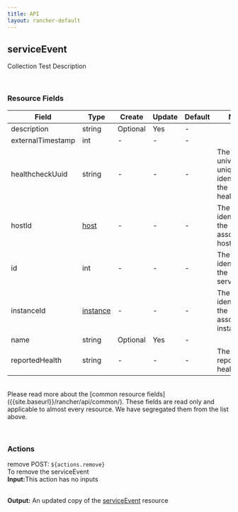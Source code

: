 ```yaml
---
title: API
layout: rancher-default
---
```


## serviceEvent

Collection Test Description

​
### Resource Fields

Field | Type | Create | Update | Default | Notes
---|---|---|---|---|---
description | string | Optional | Yes | - | 
externalTimestamp | int | - | - | - | 
healthcheckUuid | string | - | - | - | The universal unique identifier of the healthcheck
hostId | [host]({{site.baseurl}}/rancher/api/api-resources/host/) | - | - | - | The unique identifier for the associated host
id | int | - | - | - | The unique identifier for the serviceEvent
instanceId | [instance]({{site.baseurl}}/rancher/api/api-resources/instance/) | - | - | - | The unique identifier for the associated instance
name | string | Optional | Yes | - | 
reportedHealth | string | - | - | - | The reported health

<br>
Please read more about the [common resource fields]({{site.baseurl}}/rancher/api/common/). 
These fields are read only and applicable to almost every resource. We have segregated them from the list above.
​








​
### Actions

<span class="action">
<span class="header">
remove
<span class="headerright">POST:  <code>${actions.remove}</code></span>
</span>
<div class="action-contents">
To remove the serviceEvent
<br>

<span class="input">
<strong>Input:</strong>This action has no inputs
<br>

<br>
</span>

<span class="output"><strong>Output:</strong> An updated copy of the <a href="/rancher/api/api-resources/serviceEvent/">serviceEvent</a> resource
</span>
</div>
</span>
</span>
</span>

